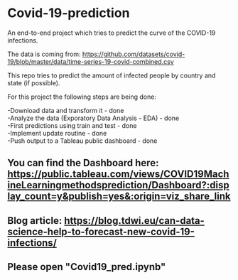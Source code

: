 # Covid-19-prediction

An end-to-end project which tries to predict the curve of the COVID-19 infections.

The data is coming from: https://github.com/datasets/covid-19/blob/master/data/time-series-19-covid-combined.csv

This repo tries to predict the amount of infected people by country and state (if possible). 

For this project the following steps are being done:

 -Download data and transform it - done<br>
 -Analyze the data (Exporatory Data Analysis - EDA) - done<br>
 -First predictions using train and test - done<br>
 -Implement update routine - done<br>
 -Push output to a Tableau public dashboard - done<br>
 
## You can find the Dashboard here: https://public.tableau.com/views/COVID19MachineLearningmethodsprediction/Dashboard?:display_count=y&publish=yes&:origin=viz_share_link

## Blog article: https://blog.tdwi.eu/can-data-science-help-to-forecast-new-covid-19-infections/

## Please open "Covid19_pred.ipynb"
